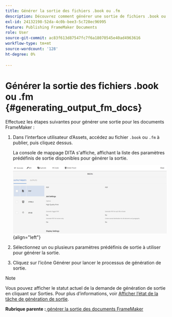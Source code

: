 ```yaml
---
title: Générer la sortie des fichiers .book ou .fm
description: Découvrez comment générer une sortie de fichiers .book ou .fm dans AEM Guides.
exl-id: 24132198-52da-4c0b-bee3-5c728ec96995
feature: Publishing FrameMaker Documents
role: User
source-git-commit: ac83f613d87547fc7f6a18070545e40ad4963616
workflow-type: tm+mt
source-wordcount: '128'
ht-degree: 0%

---
```


# Générer la sortie des fichiers .book ou .fm {#generating_output_fm_docs}

Effectuez les étapes suivantes pour générer une sortie pour les documents FrameMaker :

1. Dans l’interface utilisateur d’Assets, accédez au fichier `.book` ou `.fm` à publier, puis cliquez dessus.

   La console de mappage DITA s&#39;affiche, affichant la liste des paramètres prédéfinis de sortie disponibles pour générer la sortie.

   ![](images/publish-fm-doc.png){align="left"}

1. Sélectionnez un ou plusieurs paramètres prédéfinis de sortie à utiliser pour générer la sortie.

1. Cliquez sur l’icône Générer pour lancer le processus de génération de sortie.


>[!NOTE]
>
> Vous pouvez afficher le statut actuel de la demande de génération de sortie en cliquant sur Sorties. Pour plus d’informations, voir [Afficher l’état de la tâche de génération de sortie](fm-output-view-status.md).

**Rubrique parente :**[ générer la sortie des documents FrameMaker](fm-output-generatation.md)
